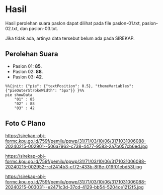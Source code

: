 # Hasil

Hasil perolehan suara paslon dapat dilihat pada file paslon-01.txt, paslon-02.txt, dan paslon-03.txt.

Jika tidak ada, artinya data tersebut belum ada pada SIREKAP.

## Perolehan Suara

 * Paslon 01: **85**.
 * Paslon 02: **88**.
 * Paslon 03: **42**.

```mermaid
%%{init: {"pie": {"textPosition": 0.5}, "themeVariables": {"pieOuterStrokeWidth": "5px"}} }%%
pie showData
    "01" : 85
    "02" : 88
    "03" : 42
```
## Foto C Plano

https://sirekap-obj-formc.kpu.go.id/759f/pemilu/ppwp/31/71/03/10/06/3171031006088-20240215-002901--506a7962-c738-4477-9583-2a7b057cb6ed.jpg

https://sirekap-obj-formc.kpu.go.id/759f/pemilu/ppwp/31/71/03/10/06/3171031006088-20240215-002952--cf2414b3-cf72-433b-8f8e-019f01ebd53f.jpg

https://sirekap-obj-formc.kpu.go.id/759f/pemilu/ppwp/31/71/03/10/06/3171031006088-20240215-003031--e2471c3d-37cd-4129-bb54-5204ce1212f5.jpg
